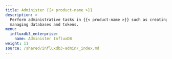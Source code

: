 ```yaml
---
title: Administer {{< product-name >}}
description: >
  Perform administrative tasks in {{< product-name >}} such as creating and
  managing databases and tokens.
menu:
  influxdb3_enterprise:
    name: Administer InfluxDB
weight: 11
source: /shared/influxdb3-admin/_index.md
---
```


<!--
//SOURCE - content/shared/influxdb3-admin/_index.md
-->
